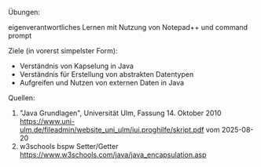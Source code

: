 Übungen:

eigenverantwortliches Lernen mit Nutzung von Notepad++ und command prompt

Ziele (in vorerst simpelster Form):

- Verständnis von Kapselung in Java
- Verständnis für Erstellung von abstrakten Datentypen
- Aufgreifen und Nutzen von externen Daten in Java

Quellen: 

1. "Java Grundlagen", Universität Ulm, Fassung 14. Oktober 2010  https://www.uni-ulm.de/fileadmin/website_uni_ulm/iui.proghilfe/skript.pdf vom 2025-08-20
2. w3schools bspw Setter/Getter https://www.w3schools.com/java/java_encapsulation.asp 
